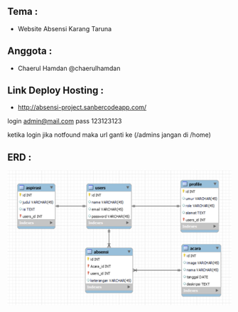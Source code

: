 ## Tema :
 - Website Absensi Karang Taruna

## Anggota :
 - Chaerul Hamdan @chaerulhamdan


## Link Deploy Hosting :
 - http://absensi-project.sanbercodeapp.com/

 login admin@mail.com
 pass 123123123
 
 
 ketika login jika notfound maka url ganti ke (/admins jangan di /home)

## ERD :
<p align="center"><img src="public/images/erd.png" alt="Build Status"></p>